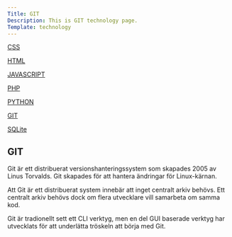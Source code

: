 ```yaml
---
Title: GIT
Description: This is GIT technology page.
Template: technology
---
```


<div class="sidebar">
<div class="sidebar-box">
        <p> <a href="%base_url%/technology/css"> CSS </a> </p>
        <p> <a href="%base_url%/technology/html"> HTML </a> </p>
        <p> <a href="%base_url%/technology/javascript"> JAVASCRIPT </a> </p>
        <p> <a href="%base_url%/technology/php"> PHP </a> </p>
        <p> <a href="%base_url%/technology/python"> PYTHON </a> </p>
        <p> <a href="%base_url%/technology/git"> GIT </a> </p>
        <p> <a href="%base_url%/technology/sqlite"> SQLite </a> </p>
</div>
</div>

<div class="content-tech">
<h2> GIT </h2>
Git är ett distribuerat versionshanteringssystem som skapades 2005 av Linus Torvalds. Git skapades för att hantera ändringar för Linux-kärnan.

Att Git är ett distribuerat system innebär att inget centralt arkiv behövs. Ett centralt arkiv behövs dock om flera utvecklare vill samarbeta om samma kod.

Git är tradionellt sett ett CLI verktyg, men en del GUI baserade verktyg har utvecklats för att underlätta tröskeln att börja med Git.
</div>
